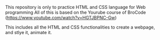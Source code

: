 This repository is only to practice HTML and CSS language for Web programming
All of this is based on the Yourube course of BroCode (https://www.youtube.com/watch?v=HGTJBPNC-Gw)

This includes all the HTML and CSS functionalities to create a webpage, and stlye it, animate it.
